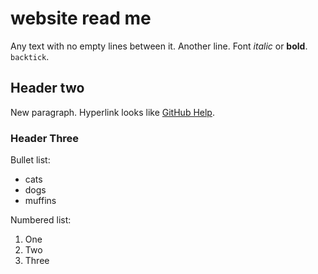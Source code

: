 # website read me

Any text with no empty lines between it.
Another line.
Font *italic* or **bold**.
`backtick`.

## Header two

New paragraph.
Hyperlink looks like [GitHub Help](https://help.github.com).

### Header Three

Bullet list:

- cats
- dogs
- muffins

Numbered list:
1. One
2. Two
5. Three
